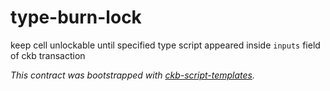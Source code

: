 # type-burn-lock

keep cell unlockable until specified type script appeared inside `inputs` field of ckb transaction

*This contract was bootstrapped with [ckb-script-templates].*

[ckb-script-templates]: https://github.com/cryptape/ckb-script-templates
